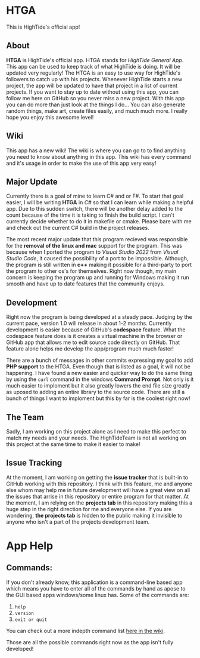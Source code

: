 # HTGA
This is HighTide's official app!

## About
**HTGA** is HighTide's official app. HTGA stands for *HighTide General App*. This app can be used to keep track of what HighTide is doing. It will be updated very regularly! The HTGA is an easy to use way for HighTide's followers to catch up with his projects. Whenever HighTide starts a new project, the app will be updated to have that project in a list of current projects. If you want to stay up to date without using this app, you can follow me here on GitHub so you never miss a new project. With this app you can do more than just look at the things I do... You can also generate random things, make art, create files easily, and much much more. I really hope you enjoy this awesome level!

## Wiki
This app has a new wiki! The wiki is where you can go to to find anything you need to know about anything in this app. This wiki has every command and it's usage in order to make the use of this app very easy!

## Major Update
Currently there is a goal of mine to learn C# and or F#. To start that goal easier, I will be writing **HTGA** in *C#* so that I can learn while making a helpful app. Due to this sudden switch, there will be another delay added to the count because of the time it is taking to finish the build script. I can't currently decide whether to do it in makefile or cmake. Please bare with me and check out the current C# build in the project releases.

The most recent major update that this program recieved was responsible for the **removal of the linux and mac** support for the program. This was because when I ported the program to _Visual Studio 2022_ from _Visual Studio Code_, it caused the possibility of a port to be impossible. Although, the program is still written in **c++** making it possible for a third-party to port the program to other os's for themselves. Right now though, my main concern is keeping the program up and running for Windows making it run smooth and have up to date features that the community enjoys. 

## Development
Right now the program is being developed at a steady pace. Judging by the current pace, version 1.0 will release in about 1-2 months. Currently development is easier because of GitHub's **codespace** feature. What the codespace feature does is it creates a virtual machine in the browser or GitHub app that allows me to edit source code directly on GitHub. That feature alone helps me develop the app/program much much faster!

There are a bunch of messages in other commits expressing my goal to add **PHP support** to the HTGA. Even though that is listed as a goal, it will not be happening. I have found a new easier and quicker way to do the same thing by using the `curl` command in the windows **Command Prompt**. Not only is it much easier to imploment but it also greatly lowers the end file size greatly as uposed to adding an entire library to the source code. There are still a bunch of things I want to imploment but this by far is the coolest right now!

## The Team
Sadly, I am working on this project alone as I need to make this perfect to match my needs and your needs. The HighTideTeam is not all working on this project at the same time to make it easier to make!

## Issue Tracking
At the moment, I am working on getting the **issue tracker** that is built-in to GitHub working with this repository. I think with this feature, me and anyone else whom may help me in future development will have a great view on all the issues that arrise in this repository or entire program for that matter. At the moment, I am relying on the **projects tab** in this repository making this a huge step in the right direction for me and everyone else. If you are wondering, **the projects tab** is hidden to the public making it invisible to anyone who isn't a part of the projects development team.

# App Help
## Commands:
If you don't already know, this application is a command-line based app which means you have to enter all of the commands by hand as apose to the GUI based apps windows/some linux has. 
Some of the commands are: 
1. `help`
2. `version`
3. `exit or quit`

You can check out a more indepth command list [here in the wiki](https://github.com/TheHighTide/HTGA/wiki/Commands).

Those are all the possible commands right now as the app isn't fully developed!
